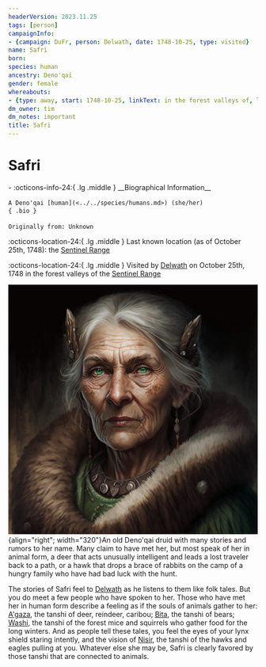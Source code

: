 ```yaml
---
headerVersion: 2023.11.25
tags: [person]
campaignInfo:
- {campaign: DuFr, person: Delwath, date: 1748-10-25, type: visited}
name: Safri
born:
species: human
ancestry: Deno'qai
gender: female
whereabouts:
- {type: away, start: 1748-10-25, linkText: in the forest valleys of, location: Sentinel Range}
dm_owner: tim
dm_notes: important
title: Safri
---
```

# Safri
<div class="grid cards ext-narrow-margin ext-one-column" markdown>
- :octicons-info-24:{ .lg .middle } __Biographical Information__

    A Deno'qai [human](<../../species/humans.md>) (she/her)  
    { .bio }

    Originally from: Unknown
</div>

:octicons-location-24:{ .lg .middle } Last known location (as of October 25th, 1748): the [Sentinel Range](<../../gazetteer/sentinel-range.md>)



:octicons-location-24:{ .lg .middle } Visited by [Delwath](<../pcs/dunmar-fellowship/delwath.md>) on October 25th, 1748 in the forest valleys of the [Sentinel Range](<../../gazetteer/sentinel-range.md>)  


![Safri](../../assets/safri.png){align="right"; width="320"}An old Deno'qai druid with many stories and rumors to her name. Many claim to have met her, but most speak of her in animal form, a deer that acts unusually intelligent and leads a lost traveler back to a path, or a hawk that drops a brace of rabbits on the camp of a hungry family who have had bad luck with the hunt.


The stories of Safri feel to [Delwath](<../pcs/dunmar-fellowship/delwath.md>) as he listens to them like folk tales. But you do meet a few people who have spoken to her. Those who have met her in human form describe a feeling as if the souls of animals gather to her: [A'gaza](<../../gods-and-religions/gods/tanshi/a-gaza.md>), the tanshi of deer, reindeer, caribou; [Bita](<../../gods-and-religions/gods/tanshi/bita.md>), the tanshi of bears; [Washi](<../../gods-and-religions/gods/tanshi/washi.md>), the tanshi of the forest mice and squirrels who gather food for the long winters. And as people tell these tales, you feel the eyes of your lynx shield staring intently, and the vision of [Nisir](<../../gods-and-religions/gods/tanshi/meswati/nisir.md>), the tanshi of the hawks and eagles pulling at you. Whatever else she may be, Safri is clearly favored by those tanshi that are connected to animals.
